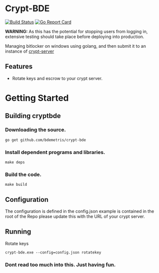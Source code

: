 # Crypt-BDE
[![Build Status](https://travis-ci.org/bdemetris/crypt-bde.svg?branch=master)](https://travis-ci.org/bdemetris/crypt-bde)
[![Go Report Card](https://goreportcard.com/badge/github.com/bdemetris/crypt-bde)](https://goreportcard.com/report/github.com/bdemetris/crypt-bde)

**WARNING:** As this has the potential for stopping users from logging in, extensive testing should take place before deploying into production.

Managing bitlocker on windows using golang, and then submit it to an instance of  [crypt-server](https://github.com/grahamgilbert/crypt-server)

## Features

* Rotate keys and escrow to your crypt server.

# Getting Started

## Building cryptbde

### Downloading the source.

```golang
go get github.com/bdemetris/crypt-bde
```

### Install dependent programs and libraries.

```shell
make deps
```

### Build the code.

```shell
make build
```

## Configuration

The configuration is defined in the config.json example is contained in the root of the Repo please update this with the URL of your crypt server.

## Running

Rotate keys

```shell
crypt-bde.exe --config=config.json rotatekey
```

### Dont read too much into this.  Just having fun.
